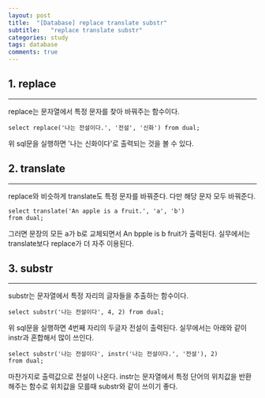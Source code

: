 ```yaml
---
layout: post
title:  "[Database] replace translate substr"
subtitle:   "replace translate substr"
categories: study
tags: database
comments: true
---
```



## 1. replace
---

replace는 문자열에서 특정 문자를 찾아 바꿔주는 함수이다.

```
select replace('나는 전설이다.', '전설', '신화') from dual;
```
위 sql문을 실행하면 '나는 신화이다'로 출력되는 것을 볼 수 있다.

## 2. translate
---

replace와 비슷하게 translate도 특정 문자를 바꿔준다. 다만 해당 문자 모두 바꿔준다.

```
select translate('An apple is a fruit.', 'a', 'b')
from dual;
```
그러면 문장의 모든 a가 b로 교체되면서 An bpple is b fruit가 출력된다. 실무에서는 translate보다 replace가 더 자주 이용된다.

## 3. substr
---

substr는 문자열에서 특정 자리의 글자들을 추출하는 함수이다.

```
select substr('나는 전설이다', 4, 2) from dual;
```
위 sql문을 실행하면 4번째 자리의 두글자 전설이 출력된다. 실무에서는 아래와 같이 instr과 혼합해서 많이 쓰인다.

```
select substr('나는 전설이다', instr('나는 전설이다.', '전설'), 2)
from dual;
```
마찬가지로 출력값으로 전설이 나온다. instr는 문자열에서 특정 단어의 위치값을 반환해주는 함수로 위치값을 모를때 substr와 같이 쓰이기 좋다.
